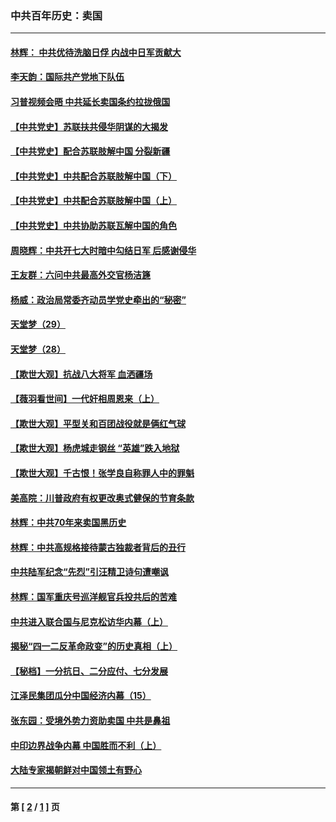 ### 中共百年历史：卖国
---
#### [林辉： 中共优待洗脑日俘 内战中日军贡献大](../../pages/nf1176117/n13624644.md?02020430) 
#### [李天韵：国际共产党地下队伍](../../pages/nf1176117/n13611808.md?02020430) 
#### [习普视频会晤 中共延长卖国条约拉拢俄国](../../pages/nf1176117/n13060971.md?02020430) 
#### [【中共党史】苏联扶共侵华阴谋的大揭发](../../pages/nf1176117/n13056050.md?02020430) 
#### [【中共党史】配合苏联肢解中国 分裂新疆](../../pages/nf1176117/n13040700.md?02020430) 
#### [【中共党史】中共配合苏联肢解中国（下）](../../pages/nf1176117/n13035660.md?02020430) 
#### [【中共党史】中共配合苏联肢解中国（上）](../../pages/nf1176117/n13030262.md?02020430) 
#### [【中共党史】中共协助苏联瓦解中国的角色](../../pages/nf1176117/n13018109.md?02020430) 
#### [周晓辉：中共开七大时暗中勾结日军 后感谢侵华](../../pages/nf1176117/n12921960.md?02020430) 
#### [王友群：六问中共最高外交官杨洁篪](../../pages/nf1176117/n12836495.md?02020430) 
#### [杨威：政治局常委齐动员学党史牵出的“秘密”](../../pages/nf1176117/n12764642.md?02020430) 
#### [天堂梦（29）](../../pages/nf1176117/n12408465.md?02020430) 
#### [天堂梦（28）](../../pages/nf1176117/n12408309.md?02020430) 
#### [【欺世大观】抗战八大将军 血洒疆场](../../pages/nf1176117/n12357044.md?02020430) 
#### [【薇羽看世间】一代奸相周恩来（上）](../../pages/nf1176117/n12401109.md?02020430) 
#### [【欺世大观】平型关和百团战役就是俩红气球](../../pages/nf1176117/n12359157.md?02020430) 
#### [【欺世大观】杨虎城走钢丝 “英雄”跌入地狱](../../pages/nf1176117/n12358840.md?02020430) 
#### [【欺世大观】千古恨！张学良自称罪人中的罪魁](../../pages/nf1176117/n12358629.md?02020430) 
#### [美高院：川普政府有权更改奥式健保的节育条款](../../pages/nf1176117/n12242171.md?02020430) 
#### [林辉：中共70年来卖国黑历史](../../pages/nf1176117/n11552181.md?02020430) 
#### [林辉：中共高规格接待蒙古独裁者背后的丑行](../../pages/nf1176117/n11225005.md?02020430) 
#### [中共陆军纪念“先烈”引汪精卫诗句遭嘲讽](../../pages/nf1176117/n11153345.md?02020430) 
#### [林辉：国军重庆号巡洋舰官兵投共后的苦难](../../pages/nf1176117/n10997801.md?02020430) 
#### [中共进入联合国与尼克松访华内幕（上）](../../pages/nf1176117/n10138788.md?02020430) 
#### [揭秘“四一二反革命政变”的历史真相（上）](../../pages/nf1176117/n9996650.md?02020430) 
#### [【秘档】一分抗日、二分应付、七分发展](../../pages/nf1176117/n9331484.md?02020430) 
#### [江泽民集团瓜分中国经济内幕（15）](../../pages/nf1176117/n9268584.md?02020430) 
#### [张东园：受境外势力资助卖国 中共是鼻祖](../../pages/nf1176117/n9272480.md?02020430) 
#### [中印边界战争内幕 中国胜而不利（上）](../../pages/nf1176117/n9252458.md?02020430) 
#### [大陆专家揭朝鲜对中国领土有野心](../../pages/nf1176117/n9074056.md?02020430) 

---
#### 第 [ [2](./2.md?02020430) / [1](./1.md?02020430) ] 页
